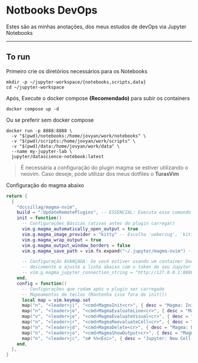 # Notbooks DevOps

Estes são as minhas anotações, dos meus estudos de devOps via Jupyter Notebooks

---

## To run

Primeiro crie os diretórios necessários para os Notebooks

```shell
mkdir -p ~/jupyter-workspace/{notebooks,scripts,data}
cd ~/jupyter-workspace
```

Após, Execute o docker compose **(Recomendado)** para subir os containers

```shell
docker compose up -d
```

Ou se preferir sem docker compose

```shell
docker run -p 8888:8888 \
  -v "$(pwd)/notebooks:/home/jovyan/work/notebooks" \
  -v "$(pwd)/scripts:/home/jovyan/work/scripts" \
  -v "$(pwd)/data:/home/jovyan/work/data" \
  --name my-jupyter-lab \
  jupyter/datascience-notebook:latest
```

> É necessária a configuração do plugin magma se estiver utilizando o neovim. Caso deseje, pode utilizar dos meus dotfiles o **TurasVim**

Configuração do magma abaixo

```lua
return {
  {
    "dccsillag/magma-nvim",
    build = ":UpdateRemotePlugins", -- ESSENCIAL: Executa esse comando após instalar/atualizar
    init = function()
      -- Configurações Básicas (ativas antes do plugin carregar)
      vim.g.magma_automatically_open_output = true
      vim.g.magma_image_provider = "kitty" -- Escolha 'ueberzug', 'kitty', 'wezterm' ou 'none'
      vim.g.magma_wrap_output = true
      vim.g.magma_output_window_borders = false
      vim.g.magma_save_path = vim.fn.expand("~/.jupyter/magma-nvim") -- Onde salvar os notebooks

      -- Configuração AVANÇADA: Se você estiver usando um container Docker,
      -- descomente e ajuste a linha abaixo com o token do seu Jupyter Lab
      -- vim.g.magma_jupyter_connection_string = "http://127.0.0.1:8888/?token=seu_token_aqui"
    end,
    config = function()
      -- Configurações que rodam após o plugin ser carregado
      -- Mapeamentos de teclas (Mantenha isso fora do init())
      local map = vim.keymap.set
      map("n", "<leader>ji", "<cmd>MagmaInit<cr>", { desc = "Magma: Init", silent = true })
      map("n", "<leader>je", "<cmd>MagmaEvaluateLine<cr>", { desc = "Magma: Eval Line", silent = true })
      map("v", "<leader>je", "<cmd>MagmaEvaluateVisual<cr>", { desc = "Magma: Eval Visual", silent = true })
      map("n", "<leader>jr", "<cmd>MagmaReevaluateCell<cr>", { desc = "Magma: Reeval Cell", silent = true })
      map("n", "<leader>jd", "<cmd>MagmaDelete<cr>", { desc = "Magma: Delete", silent = true })
      map("n", "<leader>jo", "<cmd>MagmaShowOutput<cr>", { desc = "Magma: Show Output", silent = true })
      map("n", "<leader>jc", "o# %%<Esc>", { desc = "Jupyter: New Cell Markdown" })
    end,
  },
}
```
